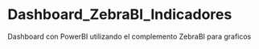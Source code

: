 # Dashboard_ZebraBI_Indicadores
Dashboard con PowerBI utilizando el complemento ZebraBI para graficos
